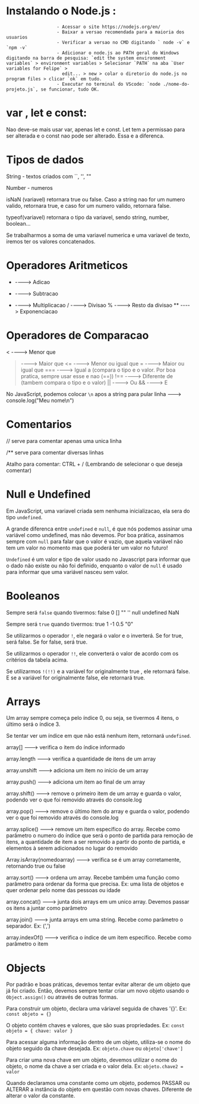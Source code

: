 # Instalando o Node.js : 
                       - Acessar o site https://nodejs.org/en/
                       - Baixar a versao recomendada para a maioria dos usuarios
                       - Verificar a versao no CMD digitando ` node -v` e `npm -v` 
                       - Adicionar o node.js ao PATH geral do Windows digitando na barra de pesquisa: `edit the system environment variables` > environment variables > Selecionar `PATH` na aba `User variables for Felipe` > 
                         edit... > new > colar o diretorio do node.js no program files > clicar `ok` em tudo. 
                       - Executar no terminal do VScode: `node ./nome-do-projeto.js`, se funcionar, tudo OK.     



                       
                       
# var , let e const: 

  Nao deve-se mais usar var, apenas let e const. Let tem a permissao para ser alterada e o const nao pode ser alterado. Essa e a diferenca.




# Tipos de dados

  String - textos criados com ``, '', ""

  Number - numeros

  isNaN (variavel) retornara true ou false. Caso a string nao for um numero valido, retornara true, e caso for um numero valido, retornara false.

  typeof(variavel) retornara o tipo da variavel, sendo string, number, boolean...

  Se trabalharmos a soma de uma variavel numerica e uma variavel de texto, iremos ter os valores concatenados.




# Operadores Aritmeticos 

  +   ---->   Adicao 
  -   ---->   Subtracao
  *   ---->   Multiplicacao
  /   ---->   Divisao
  %   ---->   Resto da divisao
  **  ---->   Exponenciacao




# Operadores de Comparacao 

  <   ---->  Menor que
  >   ---->  Maior que
  <=   ---->  Menor ou igual que
  >=   ---->  Maior ou igual que
  ===  ---->  Igual a  (compara o tipo e o valor. Por boa pratica, sempre usar esse e nao (==))
  !==  ---->  Diferente de (tambem compara o tipo e o valor)
  ||   ----> Ou 
  &&  ----> E



No JavaScript, podemos colocar `\n` apos a string para pular linha ---> console.log("Meu nome\n")




# Comentarios

  // serve para comentar apenas uma unica linha 

  /** serve para comentar diversas linhas 

  Atalho para comentar: CTRL + / (Lembrando de selecionar o que deseja comentar)




# Null e Undefined 

  Em JavaScript, uma variavel criada sem nenhuma inicializacao, ela sera do tipo `undefined`.

  A grande diferenca entre `undefined` e `null`, é que nós podemos assinar uma variável como undefined, mas não devemos. Por boa prática, assinamos sempre com `null` para 
  falar que o valor é vazio, que aquela variável não tem um valor no momento mas que poderá ter um valor no futuro!

  `Undefined` é um valor e tipo de valor usado no Javascript para informar que o dado não existe ou não foi definido, enquanto o valor de `null` é usado para informar que uma variável nasceu sem valor.




# Booleanos 

  Sempre será `false` quando tivermos: false
                                     0
                                     []
                                     ""
                                     ''
                                     null
                                     undefined
                                     NaN


  Sempre será `true` quando tivermos: true
                                      1
                                      -1
                                      0.5
                                      "0"


  Se utilizarmos o operador `!`, ele negará o valor e o inverterá. Se for true, será false. 
                                                                   Se for false, será true.

  Se utilizarmos o operador `!!`, ele converterá o valor de acordo com os critérios da tabela acima.

  Se utilizarmos `!(!!)` e a variável for originalmente true , ele retornará false. E se a variável for originalmente false, ele retornará true.




# Arrays 

  Um array sempre começa pelo índice 0, ou seja, se tivermos 4 itens, o último será o índice 3.

  Se tentar ver um índice em que não está nenhum item, retornará `undefined`.

  array[]         --->    verifica o item do índice informado

  array.length    --->    verifica a quantidade de itens de um array

  array.unshift   --->    adiciona um item no início de um array

  array.push()    --->    adiciona um item ao final de um array

  array.shift()   --->    remove o primeiro item de um array e guarda o valor, podendo ver o que foi removido através do console.log

  array.pop()     --->    remove o último item do array e guarda o valor, podendo ver o que foi removido através do console.log

  array.splice()  --->    remove um item específico do array. Recebe como parâmetro o numero do índice que será o ponto de partida para remoção de itens, 
                          a quantidade de item a ser removido a partir do ponto de partida, e elementos à serem adicionados no lugar do removido

  Array.isArray(nomedoarray)   --->   verifica se é um array corretamente, retornando true ou false

  array.sort()    --->    ordena um array. Recebe também uma função como parâmetro para ordenar da forma que precisa. Ex: uma lista de objetos e quer ordenar 
                          pelo nome das pessoas ou idade 

  array.concat()  --->    junta dois arrays em um unico array. Devemos passar os itens a juntar como parâmetro

  array.join()    --->    junta arrays em uma string. Recebe como parâmetro o separador. Ex: (',')

  array.indexOf() --->    verifica o índice de um item específico. Recebe como parâmetro o item




# Objects

  Por padrão e boas práticas, devemos tentar evitar alterar de um objeto que já foi criado. Então, devemos sempre tentar criar um novo objeto
  usando o `Object.assign()` ou através de outras formas.

  Para construir um objeto, declara uma váriavel seguida de chaves '{}'. Ex: `const objeto = {}`

  O objeto contém chaves e valores, que são suas propriedades. Ex: `const objeto = { chave: valor }`

  Para acessar alguma informação dentro de um objeto, utiliza-se o nome do objeto seguido da chave desejada. Ex: `objeto.chave`     ou      `objeto['chave']`

  Para criar uma nova chave em um objeto, devemos utilizar o nome do objeto, o nome da chave a ser criada e o valor dela. Ex: `objeto.chave2 = valor`

  Quando declaramos uma constante como um objeto, podemos PASSAR ou ALTERAR a instância do objeto em questão com novas chaves. Diferente de alterar o valor da constante.